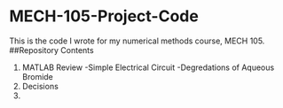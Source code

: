 # MECH-105-Project-Code
This is the code I wrote for my numerical methods course, MECH 105.
##Repository Contents
1. MATLAB Review
-Simple Electrical Circuit
-Degredations of Aqueous Bromide
2. Decisions
3. 
